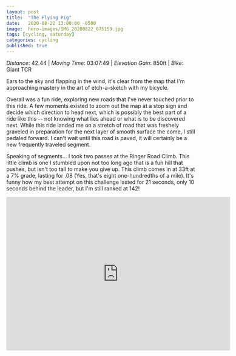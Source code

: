 ```yaml
---
layout: post
title:  "The Flying Pig"
date:   2020-08-22 13:00:00 -0500
image:  hero-images/IMG_20200822_075159.jpg
tags: [cycling, saturday]
categories: cycling
published: true
---
```


*Distance*: 42.44 | *Moving Time*: 03:07:49 | *Elevation Gain*: 850ft | *Bike*: Giant TCR

Ears to the sky and flapping in the wind, it's clear from the map that I'm approaching mastery in the art of etch-a-sketch with my bicycle.

Overall was a fun ride, exploring new roads that I've never touched prior to this ride.  A few moments existed to zoom out the map at a stop sign and decide which direction to head next, which is possibly the best part of a ride like this -- not knowing what lies ahead or what is to be discovered next.  While this ride landed me on a stretch of road that was freshely graveled in preparation for the next layer of smooth surface the come, I still pedaled forward.  I can't wait until this road is paved, it will certainly be a new frequently traveled segment.

Speaking of segments... I took two passes at the Ringer Road Climb.  This little climb is one I stumbled upon not too long ago that is a fun hill that pushes, but isn't too tall to make you give up.  This climb comes in at 33ft at a 7% grade, lasting for .08 (Yes, that's eight one-hundredths of a mile).  It's funny how my best attempt on this challenge lasted for 21 seconds, only 10 seconds behind the leader, but I'm still ranked at 142!

<iframe height='405' width='590' max-width="100%" frameborder='0' allowtransparency='true' scrolling='no' src='https://www.strava.com/activities/3950351151/embed/f6c5e905d07de5ee59d3f02ae2e5b6b7688f58ec'></iframe>
